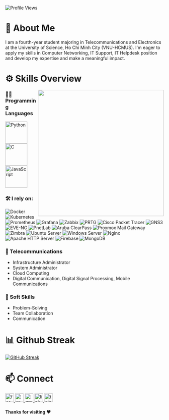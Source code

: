 <p align="left"> <img src="https://komarev.com/ghpvc/?username=tuannguyenba&label=Profile%20views&color=0e75b6&style=flat" alt="Profile Views" /> </p>

# 🚀 About Me
I am a fourth-year student majoring in Telecommunications and Electronics at the University of Science, Ho Chi Minh City (VNU-HCMUS). 
I'm eager to apply my skills in Computer Networking, IT Support, IT Helpdesk position and develop my expertise and make a meaningful impact.

# ⚙️ Skills Overview
<img align='right' src="https://camo.githubusercontent.com/130ffc354b6ee3c8c9e506276e598bf4e19ea7950df203dacf6aeee4fc543a50/68747470733a2f2f616e616c7974696373696e6469616d61672e636f6d2f77702d636f6e74656e742f75706c6f6164732f323031382f31322f646576656c6f7065722d6472696262626c652e676966" width="400">

### 👨‍💻 Programming Languages
<p>
  <a href="https://www.python.org/" target="_blank">
    <img src="https://cdn.jsdelivr.net/gh/devicons/devicon/icons/python/python-original.svg" alt="Python" width="70" height="70"/>
  </a>
  <a href="https://devdocs.io/c/" target="_blank">
    <img src="https://cdn.jsdelivr.net/gh/devicons/devicon/icons/c/c-original.svg" alt="C" width="70" height="70"/>
  </a>
  <a href="https://developer.mozilla.org/en-US/docs/Web/JavaScript" target="_blank">
    <img src="https://cdn.jsdelivr.net/gh/devicons/devicon/icons/javascript/javascript-original.svg" alt="JavaScript" width="70" height="70"/>
  </a>
</p>

### 🛠 I rely on:  
![Docker](https://img.shields.io/badge/-Docker-blue?logo=docker&logoColor=white) ![Kubernetes](https://img.shields.io/badge/-Kubernetes-326ce5?logo=kubernetes&logoColor=white) ![Prometheus](https://img.shields.io/badge/-Prometheus-e6522c?logo=prometheus&logoColor=white) ![Grafana](https://img.shields.io/badge/-Grafana-f46800?logo=grafana&logoColor=white) ![Zabbix](https://img.shields.io/badge/-Zabbix-DC382D?logo=zabbix&logoColor=white) ![PRTG](https://img.shields.io/badge/-PRTG%20Network%20Monitor-ffcc00?logo=windows&logoColor=black) ![Cisco Packet Tracer](https://img.shields.io/badge/-Cisco%20Packet%20Tracer-1ba0d7?logo=cisco&logoColor=white) ![GNS3](https://img.shields.io/badge/-GNS3-2c3e50?logo=gns3&logoColor=white) ![EVE-NG](https://img.shields.io/badge/-EVE--NG-1f1f1f?logo=linux&logoColor=white) ![PnetLab](https://img.shields.io/badge/-PnetLab-003366?logo=proxmox&logoColor=white) ![Aruba ClearPass](https://img.shields.io/badge/-Aruba%20ClearPass-FF6600?logo=aruba&logoColor=white) ![Proxmox Mail Gateway](https://img.shields.io/badge/-Proxmox%20Mail%20Gateway-E57000?logo=proxmox&logoColor=white) ![Zimbra](https://img.shields.io/badge/-Zimbra-DA1F26?logo=zimbra&logoColor=white) ![Ubuntu Server](https://img.shields.io/badge/-Ubuntu%20Server-E95420?logo=ubuntu&logoColor=white) ![Windows Server](https://img.shields.io/badge/-Windows%20Server-0078D6?logo=windows&logoColor=white) ![Nginx](https://img.shields.io/badge/-Nginx-009639?logo=nginx&logoColor=white) ![Apache HTTP Server](https://img.shields.io/badge/-Apache%20HTTP%20Server-D22128?logo=apache&logoColor=white) ![Firebase](https://img.shields.io/badge/-Firebase-FFCA28?logo=firebase&logoColor=black) ![MongoDB](https://img.shields.io/badge/-MongoDB-47A248?logo=mongodb&logoColor=white)   

### 📡 Telecommunications
<ul>
  <li>Infrastructure Administrator</li>
  <li>System Administrator</li>
  <li>Cloud Computing</li>
  <li>Digital Communication, Digital Signal Processing, Mobile Communications</li>
</ul>

### 🤝 Soft Skills
<ul>
  <li>Problem-Solving</li>
  <li>Team Collaboration</li>
  <li>Communication</li>
</ul>

# 📊 Github Streak
[![GitHub Streak](https://streak-stats.demolab.com/?user=MnTrinfs)](https://git.io/streak-stats)


# 📫 Connect
<p>
    <a href="https://www.facebook.com/minhtri.nguyenngoc.3572" target="_blank">
        <img src="https://img.shields.io/static/v1?message=Facebook&logo=facebook&label=&color=1877F2&logoColor=white&labelColor=&style=for-the-badge" height="27" alt="facebook logo"  />
    </a>
    <a href="https://www.youtube.com/@davidnguyen7897" target="_blank">
        <img src="https://img.shields.io/static/v1?message=Youtube&logo=youtube&label=&color=FF0000&logoColor=white&labelColor=&style=for-the-badge" height="27" alt="youtube logo"  />
      </a>
    <a href="mailto:bthong45@gmail.com" target="_blank">
        <img src="https://img.shields.io/static/v1?message=Gmail&logo=gmail&label=&color=D14836&logoColor=white&labelColor=&style=for-the-badge" height="27" alt="gmail logo"  />
    </a>
    <a href="https://www.linkedin.com/in/nguynngcminhtr7" target="_blank">
        <img src="https://img.shields.io/static/v1?message=LinkedIn&logo=linkedin&label=&color=0077B5&logoColor=white&labelColor=&style=for-the-badge" height="27" alt="linkedin logo"  />
    </a>
    <a href="https://x.com/NguynNgcMinhTr7" target="_blank">
        <img src="https://img.shields.io/static/v1?message=Twitter&logo=twitter&label=&color=1DA1F2&logoColor=white&labelColor=&style=for-the-badge" height="27" alt="twitter logo"  />
    </a>
</p>

#### Thanks for visiting :heart:
